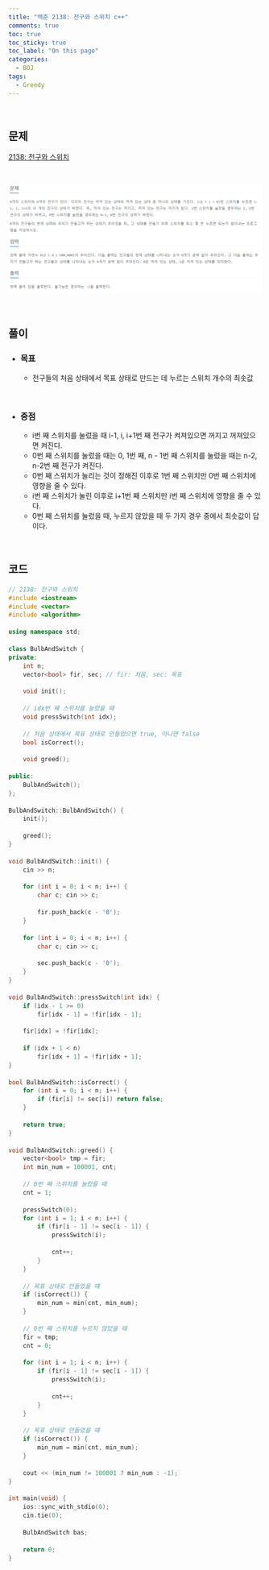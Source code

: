 ```yaml
---
title: "백준 2138: 전구와 스위치 c++"
comments: true
toc: true
toc_sticky: true
toc_label: "On this page"
categories:
  - BOJ
tags:
  - Greedy
---
```


<br>

## **문제**

[2138: 전구와 스위치](https://www.acmicpc.net/problem/2138)

<br>

![](https://github.com/ljh37694/ljh37694.github.io/blob/main/_captures/Baekjoon2138.PNG?raw=true)

<br>

## **풀이**
* ### **목표**
  * 전구들의 처음 상태에서 목표 상태로 만드는 데 누르는 스위치 개수의 최솟값

<br>

* ### **중점**
  * i번 째 스위치를 눌렀을 때 i-1, i, i+1번 째 전구가 켜져있으면 꺼지고 꺼져있으면 켜진다.
  * 0번 째 스위치를 눌렀을 때는 0, 1번 째, n - 1번 째 스위치를 눌렀을 때는 n-2, n-2번 째 전구가 켜진다.
  * 0번 째 스위치가 눌리는 것이 정해진 이후로 1번 째 스위치만 0번 째 스위치에 영향을 줄 수 있다.
  * i번 째 스위치가 눌린 이후로 i+1번 째 스위치만 i번 째 스위치에 영향을 줄 수 있다.
  * 0번 째 스위치를 눌렀을 때, 누르지 않았을 때 두 가지 경우 중에서 최솟값이 답이다.

<br>

## **코드**
``` c++
// 2138: 전구와 스위치
#include <iostream>
#include <vector>
#include <algorithm>

using namespace std;

class BulbAndSwitch {
private:
	int n;
	vector<bool> fir, sec; // fir: 처음, sec: 목표

	void init();

	// idx번 째 스위치를 눌렀을 때
	void pressSwitch(int idx);

	// 처음 상태에서 목표 상태로 만들었으면 true, 아니면 false
	bool isCorrect();

	void greed();

public:
	BulbAndSwitch();
};

BulbAndSwitch::BulbAndSwitch() {
	init();

	greed();
}

void BulbAndSwitch::init() {
	cin >> n;

	for (int i = 0; i < n; i++) {
		char c; cin >> c;

		fir.push_back(c - '0');
	}

	for (int i = 0; i < n; i++) {
		char c; cin >> c;

		sec.push_back(c - '0');
	}
}

void BulbAndSwitch::pressSwitch(int idx) {
	if (idx - 1 >= 0)
		fir[idx - 1] = !fir[idx - 1];

	fir[idx] = !fir[idx];

	if (idx + 1 < n)
		fir[idx + 1] = !fir[idx + 1];
}

bool BulbAndSwitch::isCorrect() {
	for (int i = 0; i < n; i++) {
		if (fir[i] != sec[i]) return false;
	}

	return true;
}

void BulbAndSwitch::greed() {
	vector<bool> tmp = fir;
	int min_num = 100001, cnt;

	// 0번 째 스위치를 눌렀을 때
	cnt = 1;

	pressSwitch(0);
	for (int i = 1; i < n; i++) {
		if (fir[i - 1] != sec[i - 1]) {
			pressSwitch(i);

			cnt++;
		}
	}

	// 목표 상태로 만들었을 떄
	if (isCorrect()) {
		min_num = min(cnt, min_num);
	}

	// 0번 째 스위치를 누르지 않았을 때
	fir = tmp;
	cnt = 0;

	for (int i = 1; i < n; i++) {
		if (fir[i - 1] != sec[i - 1]) {
			pressSwitch(i);

			cnt++;
		}
	}

	// 목표 상태로 만들었을 떄
	if (isCorrect()) {
		min_num = min(cnt, min_num);
	}

	cout << (min_num != 100001 ? min_num : -1);
}

int main(void) {
	ios::sync_with_stdio(0);
	cin.tie(0);

	BulbAndSwitch bas;

	return 0;
}
```